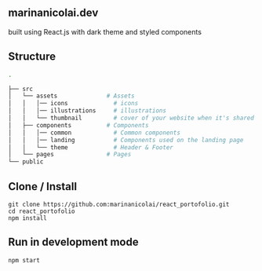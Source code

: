 ## marinanicolai.dev
built using React.js with dark theme and styled components

## Structure

```bash
.

├── src
│   └── assets              # Assets
│   │   │── icons             # icons
│   │   │── illustrations     # illustrations
│   │   └── thumbnail         # cover of your website when it's shared to social media
│   ├── components          # Components
│   │   │── common            # Common components
│   │   │── landing           # Components used on the landing page
│   │   └── theme             # Header & Footer
│   └── pages               # Pages
└── public                  
```

## Clone / Install

```
git clone https://github.com:marinanicolai/react_portofolio.git
cd react_portofolio
npm install
```

## Run in development mode

```
npm start
```
